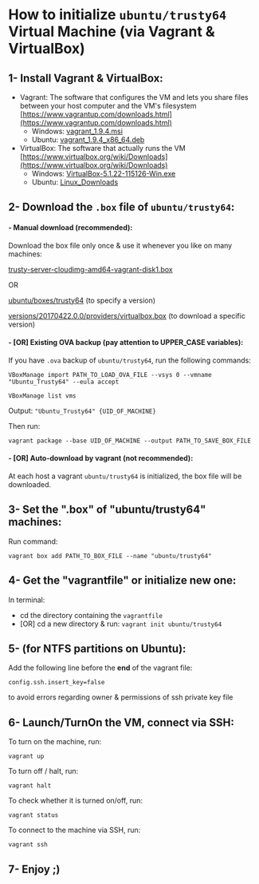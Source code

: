 
# How to initialize `ubuntu/trusty64` Virtual Machine (via Vagrant & VirtualBox)


## 1- Install Vagrant & VirtualBox:
- Vagrant:
    The software that configures the VM and lets you share files between your host computer and the VM's filesystem
    [https://www.vagrantup.com/downloads.html](https://www.vagrantup.com/downloads.html)
    - Windows: [vagrant_1.9.4.msi](https://releases.hashicorp.com/vagrant/1.9.4/vagrant_1.9.4.msi) 
    - Ubuntu: [vagrant_1.9.4_x86_64.deb](https://releases.hashicorp.com/vagrant/1.9.4/vagrant_1.9.4_x86_64.deb) 
- VirtualBox:
    The software that actually runs the VM
    [https://www.virtualbox.org/wiki/Downloads](https://www.virtualbox.org/wiki/Downloads) 
    - Windows: [VirtualBox-5.1.22-115126-Win.exe](http://download.virtualbox.org/virtualbox/5.1.22/VirtualBox-5.1.22-115126-Win.exe) 
    - Ubuntu: [Linux_Downloads](https://www.virtualbox.org/wiki/Linux_Downloads) 



## 2- Download the `.box` file of `ubuntu/trusty64`:

#### - Manual download (recommended):

Download the box file only once & use it whenever you like on many machines:

[trusty-server-cloudimg-amd64-vagrant-disk1.box](http://cloud-images.ubuntu.com/vagrant/trusty/current/trusty-server-cloudimg-amd64-vagrant-disk1.box) 

OR

[ubuntu/boxes/trusty64](https://atlas.hashicorp.com/ubuntu/boxes/trusty64) (to specify a version)

[versions/20170422.0.0/providers/virtualbox.box](https://atlas.hashicorp.com/ubuntu/boxes/trusty64/versions/20170422.0.0/providers/virtualbox.box) (to download a specific version)


#### - [OR] Existing OVA backup (pay attention to UPPER_CASE variables):
If you have `.ova` backup of `ubuntu/trusty64`, run the following commands:

`VBoxManage import PATH_TO_LOAD_OVA_FILE --vsys 0 --vmname "Ubuntu_Trusty64" --eula accept`

`VBoxManage list vms`

Output: `"Ubuntu_Trusty64" {UID_OF_MACHINE}`

Then run:

`vagrant package --base UID_OF_MACHINE --output PATH_TO_SAVE_BOX_FILE`

#### - [OR] Auto-download by vagrant (not recommended):
At each host a vagrant `ubuntu/trusty64` is initialized, the box file will be downloaded.


## 3- Set the ".box" of "ubuntu/trusty64" machines:
Run command:

`vagrant box add PATH_TO_BOX_FILE --name "ubuntu/trusty64"`


## 4- Get the "vagrantfile" or initialize new one:
In terminal:
- cd the directory containing the `vagrantfile`
- [OR] cd a new directory & run: `vagrant init ubuntu/trusty64`


## 5- (for NTFS partitions on Ubuntu):
Add the following line before the **end** of the vagrant file:

`config.ssh.insert_key=false`

to avoid errors regarding owner & permissions of ssh private key file


## 6- Launch/TurnOn the VM, connect via SSH:
To turn on the machine, run:

`vagrant up`

To turn off / halt, run:

`vagrant halt`

To check whether it is turned on/off, run:

`vagrant status`

To connect to the machine via SSH, run:

`vagrant ssh`

## 7- Enjoy ;)


